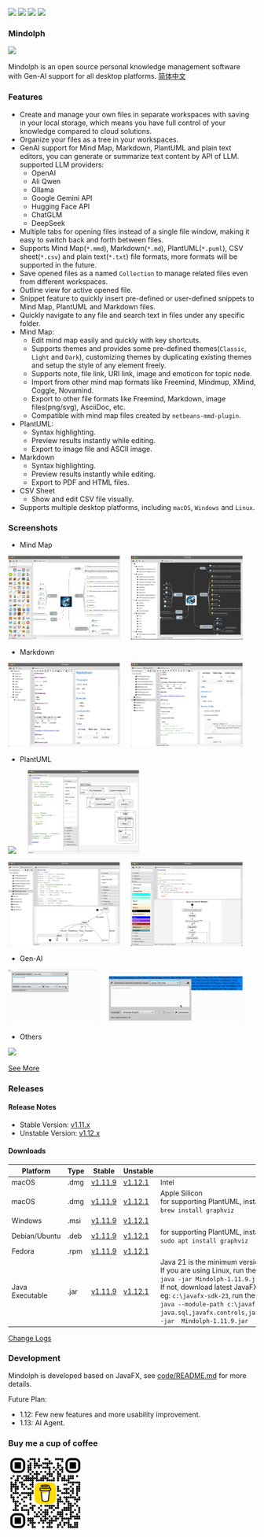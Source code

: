 <p>
	<a title="Releases" target="_blank" href="https://github.com/mindolph/Mindolph/releases"><img src="https://img.shields.io/github/release/mindolph/Mindolph.svg?style=flat-square&color=9CF"></a>
	<a title="Downloads" target="_blank" href="https://github.com/mindolph/Mindolph/releases"><img src="https://img.shields.io/github/downloads/mindolph/Mindolph/total.svg?style=flat-square&color=blueviolet"></a>
	<a title="GitHub Commits" target="_blank" href="https://github.com/mindolph/Mindolph/commits/main/"><img src="https://img.shields.io/github/commit-activity/m/mindolph/Mindolph.svg?style=flat-square"></a>
	<a title="Last Commit" target="_blank" href="https://github.com/mindolph/Mindolph/commits/main/"><img src="https://img.shields.io/github/last-commit/mindolph/Mindolph.svg?style=flat-square&color=FF9900"></a>
</p>

### Mindolph

![](./DemoWorkspace/app_30.png)

Mindolph is an open source personal knowledge management software with Gen-AI support for all desktop platforms. [简体中文](./docs/README_zh_CN.md)


### Features
* Create and manage your own files in separate workspaces with saving in your local storage, which means you have full control of your knowledge compared to cloud solutions.
* Organize your files as a tree in your workspaces.
* GenAI support for Mind Map, Markdown, PlantUML and plain text editors, you can generate or summarize text content by API of LLM. supported LLM providers:
	* OpenAI  
	* Ali Qwen  
	* Ollama  
	* Google Gemini API  
	* Hugging Face API  
	* ChatGLM  
	* DeepSeek
* Multiple tabs for opening files instead of a single file window, making it easy to switch back and forth between files.
* Supports Mind Map(`*.mmd`), Markdown(`*.md`), PlantUML(`*.puml`), CSV sheet(`*.csv`) and plain text(`*.txt`) file formats, more formats will be supported in the future.
* Save opened files  as a named `Collection` to manage related files even from different workspaces.
* Outline view for active opened file.
* Snippet feature to quickly insert pre-defined or user-defined snippets to Mind Map, PlantUML and Markdown files.
* Quickly navigate to any file and search text in files under any specific folder.
* Mind Map:
	* Edit mind map easily and quickly with key shortcuts.
	* Supports themes and provides some pre-defined themes(`Classic`, `Light` and `Dark`), customizing themes by duplicating existing themes and setup the style of any element freely.
	* Supports note, file link, URI link, image and emoticon for topic node.
	* Import from other mind map formats like Freemind, Mindmup, XMind, Coggle, Novamind.
	* Export to other file formats like Freemind, Markdown, image files(png/svg), AsciiDoc, etc.
	* Compatible with mind map files created by `netbeans-mmd-plugin`.
* PlantUML:
	* Syntax highlighting.
	* Preview results instantly while editing.
	* Export to image file and ASCII image.
* Markdown
	* Syntax highlighting.
	* Preview results instantly while editing.
	* Export to PDF and HTML files.
* CSV Sheet
	* Show and edit CSV file visually.
* Supports multiple desktop platforms, including `macOS`, `Windows` and `Linux`.


### Screenshots
* Mind Map
<p float="left">
	<img src="docs/screenshots/mindmap_light_snippet.jpg" width="45%"/>
	&nbsp;&nbsp;&nbsp;&nbsp;
	<img src="docs/screenshots/mindmap_dark_outline.jpg" width="45%"/>
</p>

* Markdown
<p float="left">
	<img src="docs/screenshots/markdown1.jpg" width="45%"/>
	&nbsp;&nbsp;&nbsp;&nbsp;
	<img src="docs/screenshots/markdown2.jpg" width="45%"/>
</p>

* PlantUML
<p float="left">
	<img src="docs/screenshots/puml_sequence.jpg" width="45%"/>
	&nbsp;&nbsp;&nbsp;&nbsp;
	<img src="docs/screenshots/puml_component2.jpg" width="45%"/>
</p>
<p float="left">
	<img src="docs/screenshots/puml_state.jpg" width="45%"/>
	&nbsp;&nbsp;&nbsp;&nbsp;
	<img src="docs/screenshots/puml_activity_snippet.jpg" width="45%"/>
</p>

* Gen-AI
<p float="left">
	<img src="docs/release-notes/v1.11/v1.11_genai_streaming.gif" width="36%"/>
	&nbsp;&nbsp;&nbsp;&nbsp;
	<img src="docs/release-notes/v1.11/v1.11_genai_summarize.gif" width="54%"/>
</p>

* Others
<p float="left">
	<img src="docs/screenshots/find_in_files.jpg" width="45%"/>
	&nbsp;&nbsp;&nbsp;&nbsp;
</p>

[See More](docs/screenshots.md)


### Releases

#### Release Notes

* Stable Version: [v1.11.x](docs/release-notes/v1.11/v1.11.md)
* Unstable Version: [v1.12.x](docs/release-notes/v1.12/v1.12.md)

#### Downloads

|Platform|Type|Stable|Unstable|Note|
|----|----|----|----|----|
|macOS|.dmg|[v1.11.9](https://github.com/mindolph/Mindolph/releases/download/v1.11.9/Mindolph-1.11.9-x64.dmg) |[v1.12.1](https://github.com/mindolph/Mindolph/releases/download/v1.12.1/Mindolph-1.12.1-x64.dmg) | Intel |
|macOS|.dmg|[v1.11.9](https://github.com/mindolph/Mindolph/releases/download/v1.11.9/Mindolph-1.11.9-aarch64.dmg) |[v1.12.1](https://github.com/mindolph/Mindolph/releases/download/v1.12.1/Mindolph-1.12.1-aarch64.dmg) | Apple Silicon </br>for supporting PlantUML, install graphviz first:</br>`brew install graphviz`|
|Windows|.msi|[v1.11.9](https://github.com/mindolph/Mindolph/releases/download/v1.11.9/Mindolph-1.11.9.msi) |[v1.12.1](https://github.com/mindolph/Mindolph/releases/download/v1.12.1/Mindolph-1.12.1.msi) | |
|Debian/Ubuntu|.deb|[v1.11.9](https://github.com/mindolph/Mindolph/releases/download/v1.11.9/Mindolph-1.11.9.deb)|[v1.12.1](https://github.com/mindolph/Mindolph/releases/download/v1.12.1/Mindolph-1.12.1.deb)|	for supporting PlantUML, install graphviz first:</br>  `sudo apt install graphviz`|
|Fedora|.rpm|[v1.11.9](https://github.com/mindolph/Mindolph/releases/download/v1.11.9/Mindolph-1.11.9.rpm)|[v1.12.1](https://github.com/mindolph/Mindolph/releases/download/v1.12.1/Mindolph-1.12.1.rpm)| |
|Java Executable|.jar|[v1.11.9](https://github.com/mindolph/Mindolph/releases/download/v1.11.9/Mindolph-1.11.9.jar)|[v1.12.1](https://github.com/mindolph/Mindolph/releases/download/v1.12.1/Mindolph-1.12.1.jar)| Java 21 is the minimum version to run this application. 	</br> If you are using Linux, run the jar like this:  </br> `java -jar Mindolph-1.11.9.jar`  </br> If not, download latest JavaFX SDK for your platform and extract to somewhere eg: `c:\javafx-sdk-23`, run the jar file like this:   </br> `java --module-path c:\javafx-sdk-23\lib --add-modules  java.sql,javafx.controls,javafx.fxml,javafx.swing,javafx.web,jdk.crypto.ec -jar  Mindolph-1.11.9.jar` |


[Change Logs](docs/change_logs.md)


### Development

Mindolph is developed based on JavaFX, see [code/README.md](code/README.md) for more details.

Future Plan:  

* 1.12: Few new features and more usability improvement.
* 1.13: AI Agent.

### Buy me a cup of coffee

<img src="docs/bmc_qr.png" width="30%"/>
